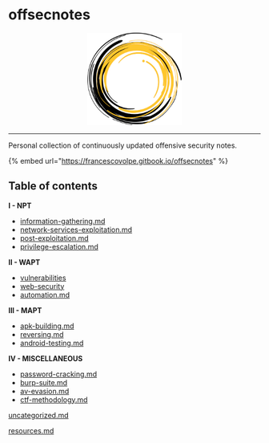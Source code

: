 # offsecnotes

<div align="center">

<img src=".gitbook/assets/logo (1).png" alt="" width="188">

</div>

***

Personal collection of continuously updated offensive security notes.

{% embed url="https://francescovolpe.gitbook.io/offsecnotes" %}

## Table of contents

**I - NPT**

* [information-gathering.md](i-npt/information-gathering.md "mention")
* [network-services-exploitation.md](i-npt/network-services-exploitation.md "mention")
* [post-exploitation.md](i-npt/post-exploitation.md "mention")
* [privilege-escalation.md](i-npt/privilege-escalation.md "mention")

**II - WAPT**

* [vulnerabilities](ii-wapt/vulnerabilities/ "mention")
* [web-security](ii-wapt/web-security/ "mention")
* [automation.md](ii-wapt/automation.md "mention")

**III - MAPT**

* [apk-building.md](iii-mapt/apk-building.md "mention")
* [reversing.md](iii-mapt/reversing.md "mention")
* [android-testing.md](iii-mapt/android-testing.md "mention")

**IV - MISCELLANEOUS**

* [password-cracking.md](iv-miscellaneous/password-cracking.md "mention")
* [burp-suite.md](iv-miscellaneous/burp-suite.md "mention")
* [av-evasion.md](iv-miscellaneous/av-evasion.md "mention")
* [ctf-methodology.md](iv-miscellaneous/ctf-methodology.md "mention")

[uncategorized.md](uncategorized.md "mention")

[resources.md](resources.md "mention")
